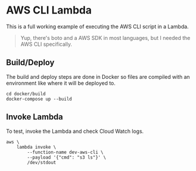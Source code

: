 # AWS CLI Lambda

This is a full working example of executing the AWS CLI script in a Lambda.

> Yup, there's boto and a AWS SDK in most languages, but I needed the AWS CLI specifically.

## Build/Deploy

The build and deploy steps are done in Docker so files are compiled with an environment like where
it will be deployed to.

```shell
cd docker/build
docker-compose up --build
```

## Invoke Lambda

To test, invoke the Lambda and check Cloud Watch logs.

```shell
aws \
    lambda invoke \
        --function-name dev-aws-cli \
        --payload '{"cmd": "s3 ls"}' \
        /dev/stdout
```